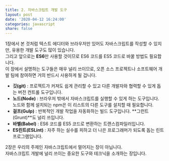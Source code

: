 ```yaml
---
title: 2. 자바스크립트 개발 도구
layout: post
date: '2020-04-12 16:24:00'
categories: javascript
share: false
---
```


1장에서 본 것처럼 텍스트 에디터와 브라우저만 있어도 자바스크립트를 작성할 수 있지만, 유용한 개발 도구도 많이 있습니다.  
그리고 앞으로는 **ES6**만 사용할 것이므로 ES6 코드를 ES5 코드로 바꿀 방법도 필요합니다.  
이 장에서 설명하는 도구들은 매우 널리 쓰이므로, 오픈 소스 프로젝트나 소프트웨어 개발 팀에 참여하면 거의 반드시 사용하게 될 겁니다.

* **깃(git)** : 프로젝트가 커져도 쉽게 관리할 수 있고 다른 개발자와 협력할 수 있게 돕는 버전 컨트롤 도구입니다.
* **노드(Node)** : 브라우저 밖에서 자바스크립트를 실행할 수 있게 하는 도구입니다. 노드와 함께 설치되는 npm은 이 리스트의 다른 도구를 설치할 때 필요합니다.
* **걸프(Gulp)** : 반복적인 개발 작업을 자동화하는 빌드 도구입니다. **그런트(Grunt)**도 널리 쓰입니다.
* **바벨(Babel)** : ES6 코드를 ES5 코드로 변환하는 트랜스컴파일러입니다.
* **ES린트(ESLint)** : 자주 하는 실수를 피하고 더 나은 프로그래머가 되도록 돕는 린트 프로그램입니다.

2장은 우리의 주제인 자바스크립트에서 멀어지는 장이 아닙니다.  
자바스크립트 개발에 널리 쓰이는 중요한 도구와 테크닉을 소개하는 장입니다.